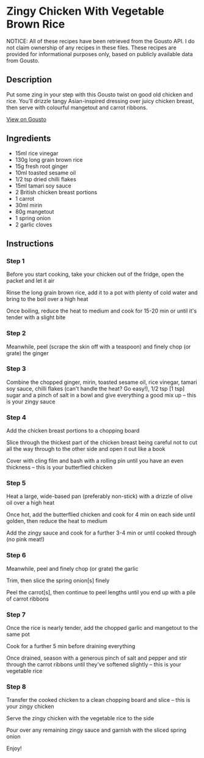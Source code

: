 # Zingy Chicken With Vegetable Brown Rice

NOTICE: All of these recipes have been retrieved from the Gousto API. I do not claim ownership of any recipes in these files. These recipes are provided for informational purposes only, based on publicly available data from Gousto.

## Description

Put some zing in your step with this Gousto twist on good old chicken and rice. You’ll drizzle tangy Asian-inspired dressing over juicy chicken breast, then serve with colourful mangetout and carrot ribbons.

[View on Gousto](https://www.gousto.co.uk/recipes/cookbook/zingy-chicken-with-vegetable-rice)

## Ingredients

- 15ml rice vinegar
- 130g long grain brown rice
- 15g fresh root ginger
- 10ml toasted sesame oil
- 1/2 tsp dried chilli flakes
- 15ml tamari soy sauce
- 2 British chicken breast portions
- 1 carrot
- 30ml mirin
- 80g mangetout
- 1 spring onion
- 2 garlic cloves

## Instructions


### Step 1

Before you start cooking, take your chicken out of the fridge, open the packet and let it air

Rinse the long grain brown rice, add it to a pot with plenty of cold water and bring to the boil over a high heat

Once boiling, reduce the heat to medium and cook for 15-20 min or until it's tender with a slight bite


### Step 2

Meanwhile, peel (scrape the skin off with a teaspoon) and finely chop (or grate) the ginger


### Step 3

Combine the chopped ginger, mirin, toasted sesame oil, rice vinegar, tamari soy sauce, chilli flakes (can't handle the heat? Go easy!), 1/2 tsp <span class="text-danger">[1 tsp] </span>sugar and a pinch of salt in a bowl and give everything a good mix up – this is your zingy sauce


### Step 4

Add the chicken breast portions to a chopping board

Slice through the thickest part of the chicken breast being careful not to cut all the way through to the other side and open it out like a book

Cover with cling film and bash with a rolling pin until you have an even thickness – this is your butterflied chicken


### Step 5

Heat a large, wide-based pan (preferably non-stick) with a drizzle of olive oil over a high heat

Once hot, add the butterflied chicken and cook for 4 min on each side until golden, then reduce the heat to medium

Add the zingy sauce and cook for a further 3-4 min or until cooked through (no pink meat!)


### Step 6

Meanwhile, peel and finely chop (or grate) the garlic

Trim, then slice the spring onion<span class="text-danger">[s]</span> finely

Peel the carrot<span class="text-danger">[s]</span>, then continue to peel lengths until you end up with a pile of carrot ribbons


### Step 7

Once the rice is nearly tender, add the chopped garlic and mangetout to the same pot

Cook for a further 5 min before draining everything

Once drained, season with a generous pinch of salt and pepper and stir through the carrot ribbons until they've softened slightly – this is your vegetable rice

### Step 8

Transfer the cooked chicken to a clean chopping board and slice – this is your zingy chicken

Serve the zingy chicken with the vegetable rice to the side

Pour over any remaining zingy sauce and garnish with the sliced spring onion

Enjoy!

